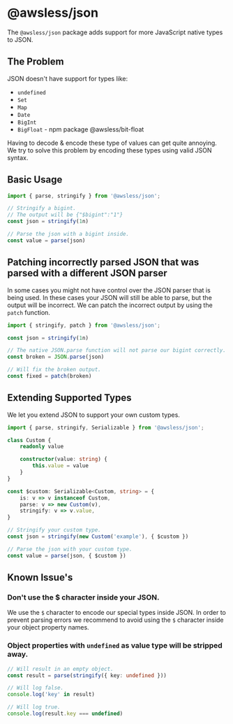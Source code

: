 
# @awsless/json

The `@awsless/json` package adds support for more JavaScript native types to JSON.

## The Problem

JSON doesn't have support for types like:
- `undefined`
- `Set`
- `Map`
- `Date`
- `BigInt`
- `BigFloat` - npm package @awsless/bit-float

Having to decode & encode these type of values can get quite annoying. We try to solve this problem by encoding these types using valid JSON syntax.

## Basic Usage

```ts
import { parse, stringify } from '@awsless/json';

// Stringify a bigint.
// The output will be {"$bigint":"1"}
const json = stringify(1n)

// Parse the json with a bigint inside.
const value = parse(json)
```

## Patching incorrectly parsed JSON that was parsed with a different JSON parser

In some cases you might not have control over the JSON parser that is being used. In these cases your JSON will still be able to parse, but the output will be incorrect. We can patch the incorrect output by using the `patch` function.

```ts
import { stringify, patch } from '@awsless/json';

const json = stringify(1n)

// The native JSON.parse function will not parse our bigint correctly.
const broken = JSON.parse(json)

// Will fix the broken output.
const fixed = patch(broken)
```

## Extending Supported Types

We let you extend JSON to support your own custom types.

```ts
import { parse, stringify, Serializable } from '@awsless/json';

class Custom {
	readonly value

	constructor(value: string) {
		this.value = value
	}
}

const $custom: Serializable<Custom, string> = {
	is: v => v instanceof Custom,
	parse: v => new Custom(v),
	stringify: v => v.value,
}

// Stringify your custom type.
const json = stringify(new Custom('example'), { $custom })

// Parse the json with your custom type.
const value = parse(json, { $custom })
```

## Known Issue's

### Don't use the $ character inside your JSON.

We use the `$` character to encode our special types inside JSON. In order to prevent parsing errors we recommend to avoid using the `$` character inside your object property names.

### Object properties with `undefined` as value type will be stripped away.

```ts
// Will result in an empty object.
const result = parse(stringify({ key: undefined }))

// Will log false.
console.log('key' in result)

// Will log true.
console.log(result.key === undefined)
```
